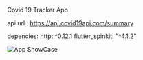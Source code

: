 Covid 19 Tracker App

api url : https://api.covid19api.com/summary


depencies:
  http: ^0.12.1
  flutter_spinkit: "^4.1.2"


 ![App ShowCase](../master/image/Screenshot_1591795622.png)